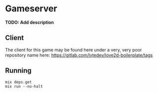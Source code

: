 # Gameserver

**TODO: Add description**

## Client

The client for this game may be found here under a very, very poor repository
name here: https://gitlab.com/lytedev/love2d-boilerplate/tags

## Running

```
mix deps.get
mix run --no-halt
```
